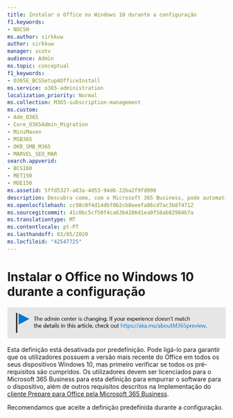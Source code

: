 ```yaml
---
title: Instalar o Office no Windows 10 durante a configuração
f1.keywords:
- NOCSH
ms.author: sirkkuw
author: sirkkuw
manager: scotv
audience: Admin
ms.topic: conceptual
f1_keywords:
- O365E_BCSSetup4OfficeInstall
ms.service: o365-administration
localization_priority: Normal
ms.collection: M365-subscription-management
ms.custom:
- Adm_O365
- Core_O365Admin_Migration
- MiniMaven
- MSB365
- OKR_SMB_M365
- MARVEL_SEO_MAR
search.appverid:
- BCS160
- MET150
- MOE150
ms.assetid: 5ffd5327-a83a-4d53-94d6-22ba2f9fd090
description: Descubra como, com o Microsoft 365 Business, pode automaticamente certificar-se de que os utilizadores têm a versão mais recente do Office em todos os seus dispositivos Windows 10.
ms.openlocfilehash: cc98c0f4d14dbf0b2cb8eeefa86cd7ac3b8f4712
ms.sourcegitcommit: 41c0bc5cf50f4ca63b4286d1ea0f58ab82984b7a
ms.translationtype: MT
ms.contentlocale: pt-PT
ms.lasthandoff: 03/05/2020
ms.locfileid: "42547725"
---
```

# <a name="install-office-on-windows-10-during-setup"></a>Instalar o Office no Windows 10 durante a configuração

![Banner que https://aka.ms/aboutM365previewaponta para .](../media/m365admincenterchanging.png)

Esta definição está desativada por predefinição. Pode ligá-lo para garantir que os utilizadores possuem a versão mais recente do Office em todos os seus dispositivos Windows 10, mas primeiro verificar se todos os pré-requisitos são cumpridos. Os utilizadores devem ser licenciados para o Microsoft 365 Business para esta definição para empurrar o software para o dispositivo, além de outros requisitos descritos na Implementação do [cliente Prepare para Office pela Microsoft 365 Business](prepare-for-office-client-deployment.md).
  
Recomendamos que aceite a definição predefinida durante a configuração.
